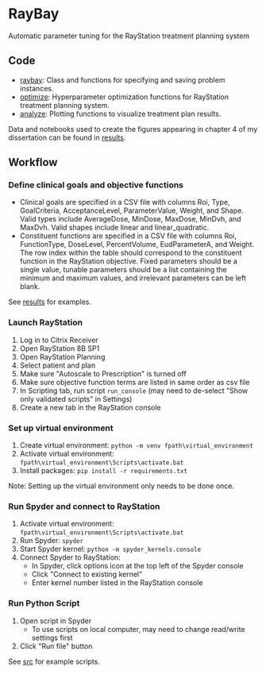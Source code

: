 # RayBay
Automatic parameter tuning for the RayStation treatment planning system

## Code

* [raybay](/src/raybay.py): Class and functions for specifying and saving problem instances.
* [optimize](/src/optimize.py): Hyperparameter optimization functions for RayStation treatment planning system.
* [analyze](/src/analyze.py): Plotting functions to visualize treatment plan results.

Data and notebooks used to create the figures appearing in chapter 4 of my dissertation can be found in [results](/results).

## Workflow

### Define clinical goals and objective functions

* Clinical goals are specified in a CSV file with columns Roi, Type, GoalCriteria, AcceptanceLevel, ParameterValue, Weight, and Shape. Valid types include AverageDose, MinDose, MaxDose, MinDvh, and MaxDvh. Valid shapes include linear and linear_quadratic.
* Constituent functions are specified in a CSV file with columns Roi, FunctionType, DoseLevel, PercentVolume, EudParameterA, and Weight. The row index within the table should correspond to the constituent function in the RayStation objective. Fixed parameters should be a single value, tunable parameters should be a list containing the minimum and maximum values, and irrelevant parameters can be left blank.

See [results](/results) for examples.

### Launch RayStation
1. Log in to Citrix Receiver
2. Open RayStation 8B SP1
3. Open RayStation Planning
3. Select patient and plan
4. Make sure "Autoscale to Prescription" is turned off
5. Make sure objective function terms are listed in same order as csv file
4. In Scripting tab, run script `run_console` (may need to de-select "Show only validated scripts" in Settings)
5. Create a new tab in the RayStation console

### Set up virtual environment

1. Create virtual environment: ``python -m venv fpath\virtual_environment``
2. Activate virtual environment: ``fpath\virtual_environment\Scripts\activate.bat``
3. Install packages: ``pip install -r requirements.txt``

Note: Setting up the virtual environment only needs to be done once.

### Run Spyder and connect to RayStation
1. Activate virtual environment: ``fpath\virtual_environment\Scripts\activate.bat``
2. Run Spyder: ``spyder``
3. Start Spyder kernel: ``python -m spyder_kernels.console``
4. Connect Spyder to RayStation:
    * In Spyder, click options icon at the top left of the Spyder console
    * Click "Connect to existing kernel"
    * Enter kernel number listed in the RayStation console
    
### Run Python Script
1. Open script in Spyder
    * To use scripts on local computer, may need to change read/write settings first
2. Click "Run file" button

See [src](/src) for example scripts.

